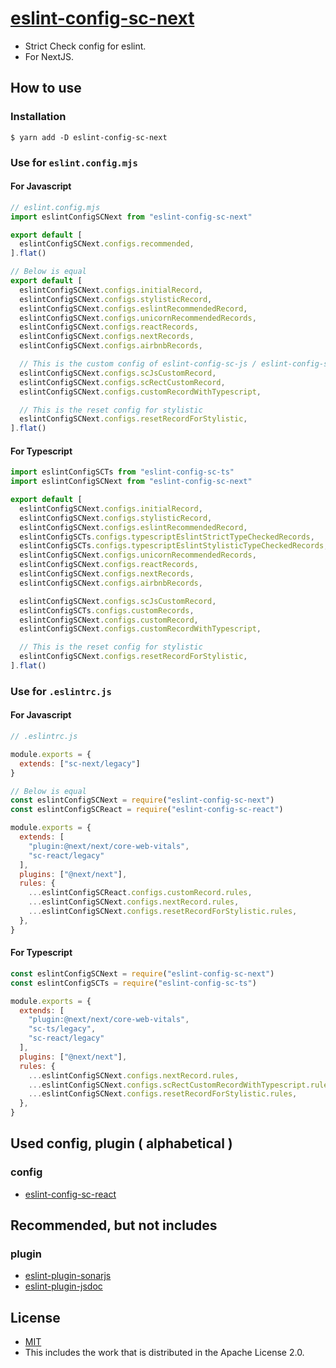 # [eslint-config-sc-next](https://strict-check-series.pages.dev/packages/eslint-config-sc-next)
- Strict Check config for eslint.
- For NextJS.

## How to use
### Installation

```shell
$ yarn add -D eslint-config-sc-next
```

### Use for `eslint.config.mjs`
#### For Javascript

```javascript
// eslint.config.mjs
import eslintConfigSCNext from "eslint-config-sc-next"

export default [
  eslintConfigSCNext.configs.recommended,
].flat()

// Below is equal
export default [
  eslintConfigSCNext.configs.initialRecord,
  eslintConfigSCNext.configs.stylisticRecord,
  eslintConfigSCNext.configs.eslintRecommendedRecord,
  eslintConfigSCNext.configs.unicornRecommendedRecords,
  eslintConfigSCNext.configs.reactRecords,
  eslintConfigSCNext.configs.nextRecords,
  eslintConfigSCNext.configs.airbnbRecords,

  // This is the custom config of eslint-config-sc-js / eslint-config-sc-next
  eslintConfigSCNext.configs.scJsCustomRecord,
  eslintConfigSCNext.configs.scRectCustomRecord,
  eslintConfigSCNext.configs.customRecordWithTypescript,

  // This is the reset config for stylistic
  eslintConfigSCNext.configs.resetRecordForStylistic,
].flat()
```

#### For Typescript
```javascript
import eslintConfigSCTs from "eslint-config-sc-ts"
import eslintConfigSCNext from "eslint-config-sc-next"

export default [
  eslintConfigSCNext.configs.initialRecord,
  eslintConfigSCNext.configs.stylisticRecord,
  eslintConfigSCNext.configs.eslintRecommendedRecord,
  eslintConfigSCTs.configs.typescriptEslintStrictTypeCheckedRecords,
  eslintConfigSCTs.configs.typescriptEslintStylisticTypeCheckedRecords,
  eslintConfigSCNext.configs.unicornRecommendedRecords,
  eslintConfigSCNext.configs.reactRecords,
  eslintConfigSCNext.configs.nextRecords,
  eslintConfigSCNext.configs.airbnbRecords,

  eslintConfigSCNext.configs.scJsCustomRecord,
  eslintConfigSCTs.configs.customRecords,
  eslintConfigSCNext.configs.customRecord,
  eslintConfigSCNext.configs.customRecordWithTypescript,

  // This is the reset config for stylistic
  eslintConfigSCNext.configs.resetRecordForStylistic,
].flat()
```


### Use for `.eslintrc.js`
#### For Javascript

```javascript
// .eslintrc.js

module.exports = {
  extends: ["sc-next/legacy"]
}

// Below is equal
const eslintConfigSCNext = require("eslint-config-sc-next")
const eslintConfigSCReact = require("eslint-config-sc-react")

module.exports = {
  extends: [
    "plugin:@next/next/core-web-vitals",
    "sc-react/legacy"
  ],
  plugins: ["@next/next"],
  rules: {
    ...eslintConfigSCReact.configs.customRecord.rules,
    ...eslintConfigSCNext.configs.nextRecord.rules,
    ...eslintConfigSCNext.configs.resetRecordForStylistic.rules,
  },
}
```

#### For Typescript
```javascript
const eslintConfigSCNext = require("eslint-config-sc-next")
const eslintConfigSCTs = require("eslint-config-sc-ts")

module.exports = {
  extends: [
    "plugin:@next/next/core-web-vitals",
    "sc-ts/legacy",
    "sc-react/legacy"
  ],
  plugins: ["@next/next"],
  rules: {
    ...eslintConfigSCNext.configs.nextRecord.rules,
    ...eslintConfigSCNext.configs.scRectCustomRecordWithTypescript.rules,
    ...eslintConfigSCNext.configs.resetRecordForStylistic.rules,
  },
}
```

## Used config, plugin ( alphabetical )
### config
- [eslint-config-sc-react](https://www.npmjs.com/package/eslint-config-sc-react)


## Recommended, but not includes
### plugin
- [eslint-plugin-sonarjs](https://www.npmjs.com/package/eslint-plugin-sonarjs)
- [eslint-plugin-jsdoc](https://www.npmjs.com/package/eslint-plugin-jsdoc)

## License
- [MIT](LICENSE)
- This includes the work that is distributed in the Apache License 2.0.
